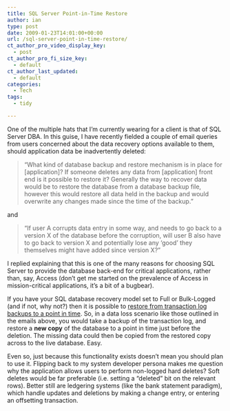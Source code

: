 ```yaml
---
title: SQL Server Point-in-Time Restore
author: ian
type: post
date: 2009-01-23T14:01:00+00:00
url: /sql-server-point-in-time-restore/
ct_author_pro_video_display_key:
  - post
ct_author_pro_fi_size_key:
  - default
ct_author_last_updated:
  - default
categories:
  - Tech
tags:
  - tidy

---
```

<!--kg-card-begin: html-->

One of the multiple hats that I’m currently wearing for a client is that of SQL Server DBA. In this guise, I have recently fielded a couple of email queries from users concerned about the data recovery options available to them, should application data be inadvertently deleted:

> “What kind of database backup and restore mechanism is in place for [application]? If someone deletes any data from [application] front end is it possible to restore it? Generally the way to recover data would be to restore the database from a database backup file, however this would restore all data held in the backup and would overwrite any changes made since the time of the backup.”

and

> “If user A corrupts data entry in some way, and needs to go back to a version X of the database before the corruption, will user B also have to go back to version X and potentially lose any &#8216;good&#8217; they themselves might have added since version X?”

I replied explaining that this is one of the many reasons for choosing SQL Server to provide the database back-end for critical applications, rather than, say, Access (don’t get me started on the prevalence of Access in mission-critical applications, it’s a bit of a bugbear).

If you have your SQL database recovery model set to Full or Bulk-Logged (and if not, why not?) then it is possible to [restore from transaction log backups to a point in time][1]. So, in a data loss scenario like those outlined in the emails above, you would take a backup of the transaction log, and restore a **new copy** of the database to a point in time just before the deletion. The missing data could then be copied from the restored copy across to the live database. Easy.

Even so, just because this functionality exists doesn’t mean you should plan to use it. Flipping back to my system developer persona makes me question why the application allows users to perform non-logged hard deletes? Soft deletes would be far preferable (i.e. setting a “deleted” bit on the relevant rows). Better still are ledgering systems (like the bank statement paradigm), which handle updates and deletions by making a change entry, or entering an offsetting transaction.

<!--kg-card-end: html-->

 [1]: http://www.microsoft.com/technet/prodtechnol/sql/2000/maintain/sqlbackuprest.mspx#ET2AE